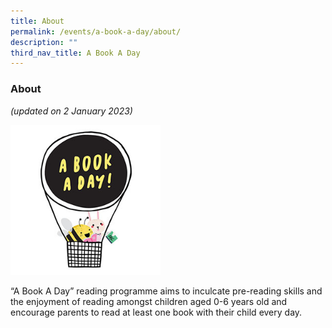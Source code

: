 ```yaml
---
title: About
permalink: /events/a-book-a-day/about/
description: ""
third_nav_title: A Book A Day
---
```

### **About**

*(updated on 2 January 2023)*


<img src="/images/events/abookaday/ABAD-Logo.jpg" alt="A Book A Day" style="width: 15rem;">

“A Book A Day” reading programme aims to inculcate pre-reading skills and the enjoyment of reading amongst children aged 0-6 years old and encourage parents to read at least one book with their child every day.